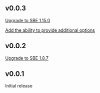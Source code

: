 v0.0.3
------
[Upgrade to SBE 1.15.0](https://github.com/vontikov/sbe-gradle-plugin/issues/3)

[Add the ability to provide additional options](https://github.com/vontikov/sbe-gradle-plugin/issues/4)

v0.0.2
------
[Upgrade to SBE 1.8.7](https://github.com/vontikov/sbe-gradle-plugin/issues/2)

v0.0.1
------
Initial release
